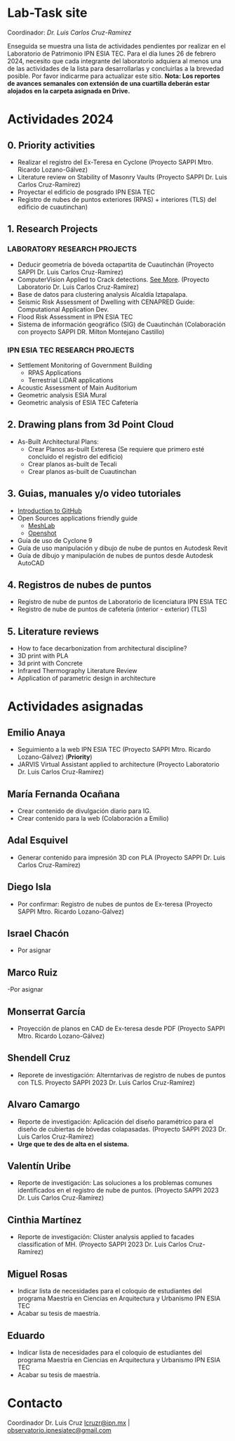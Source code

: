 # Lab-Task site

Coordinador: _Dr. Luis Carlos Cruz-Ramírez_

Enseguida se muestra una lista de actividades pendientes por realizar en el Laboratorio de Patrimonio IPN ESIA TEC. 
Para el día lunes 26 de febrero 2024, necesito que cada integrante del laboratorio adquiera al menos una de las actividades de la lista para desarrollarlas y concluirlas a la brevedad posible. Por favor indicarme para actualizar este sitio. 
**Nota: Los reportes de avances semanales con extensión de una cuartilla deberán estar alojados en la carpeta asignada en Drive.**

# Actividades 2024
## 0. Priority activities
- Realizar el registro del Ex-Teresa en Cyclone (Proyecto SAPPI Mtro. Ricardo Lozano-Gálvez) 
- Literature review on Stability of Masonry Vaults (Proyecto SAPPI Dr. Luis Carlos Cruz-Ramírez)
- Proyectar el edificio de posgrado IPN ESIA TEC
- Registro de nubes de puntos exteriores (RPAS) + interiores (TLS) del edificio de cuautinchan)

## 1. Research Projects
### LABORATORY RESEARCH PROJECTS
- Deducir geometría de bóveda octapartita de Cuautinchán  (Proyecto SAPPI Dr. Luis Carlos Cruz-Ramírez)
- ComputerVision Applied to Crack detections. [See More](https://luisram87.github.io/lab-tasks/details/CVCrack). (Proyecto Laboratorio Dr. Luis Carlos Cruz-Ramírez)
- Base de datos para clustering analysis Alcaldía Iztapalapa. 
- Seismic Risk Assessment of Dwelling with CENAPRED Guide: Computational Application Dev.
- Flood Risk Assessment in IPN ESIA TEC
- Sistema de información geográfico (SIG) de Cuautinchán (Colaboración con proyecto SAPPI DR. Milton Montejano Castillo)
  
### IPN ESIA TEC RESEARCH PROJECTS
- Settlement Monitoring of Government Building
  - RPAS Applications
  - Terrestrial LiDAR applications
- Acoustic Assessment of Main Auditorium
- Geometric analysis ESIA Mural
- Geometric analysis of ESIA TEC Cafetería

## 2. Drawing plans from 3d Point Cloud
- As-Built Architectural Plans:
  - Crear Planos as-built Exteresa (Se requiere que primero esté concluido el registro del edificio)
  - Crear planos as-built de Tecali
  - Crear planos as-built de Cuautinchan

## 3. Guias, manuales y/o video tutoriales
- [Introduction to GitHub](https://luisram87.github.io/lab-tasks/details/github)
- Open Sources applications friendly guide
  - [MeshLab](https://www.meshlab.net)
  - [Openshot](https://www.openshot.org)
- Guía de uso de Cyclone 9
- Guía de uso manipulación y dibujo de nube de puntos en Autodesk Revit
- Guía de dibujo y manipulación de nubes de puntos desde Autodesk AutoCAD

## 4. Registros de nubes de puntos
- Registro de nube de puntos de Laboratorio de licenciatura IPN ESIA TEC
- Registro de nube de puntos de cafetería (interior - exterior) (TLS)

## 5. Literature reviews
- How to face decarbonization from architectural discipline?
- 3D print with PLA
- 3d print with Concrete
- Infrared Thermography Literature Review
- Application of parametric design in architecture

# Actividades asignadas

## Emilio Anaya
- Seguimiento a la web IPN ESIA TEC (Proyecto SAPPI Mtro. Ricardo Lozano-Gálvez) (**Priority**)
- JARVIS Virtual Assistant applied to architecture (Proyecto Laboratorio Dr. Luis Carlos Cruz-Ramírez)

## María Fernanda Ocañana
- Crear contenido de divulgación diario para IG.
- Crear contenido para la web (Colaboración a Emilio)

## Adal Esquivel
- Generar contenido para impresión 3D con PLA  (Proyecto SAPPI Dr. Luis Carlos Cruz-Ramírez)

## Diego Isla
- Por confirmar: Registro de nubes de puntos de Ex-teresa (Proyecto SAPPI Mtro. Ricardo Lozano-Gálvez)

## Israel Chacón
- Por asignar

## Marco Ruiz
-Por asignar

## Monserrat García
- Proyección de planos en CAD de Ex-teresa desde PDF (Proyecto SAPPI Mtro. Ricardo Lozano-Gálvez)

## Shendell Cruz
- Reporete de investigación: Alterntarivas de registro de nubes de puntos con TLS. Proyecto SAPPI 2023 Dr. Luis Carlos Cruz-Ramírez)

## Alvaro Camargo
- Reporte de investigación: Aplicación del diseño paramétrico para el diseño de cubiertas de bóvedas colapasadas. (Proyecto SAPPI 2023 Dr. Luis Carlos Cruz-Ramírez)
- **Urge que te des de alta en el sistema.**
 
## Valentín Uribe
- Reporte de investigación: Las soluciones a los problemas comunes identificados en el registro de nube de puntos. (Proyecto SAPPI 2023 Dr. Luis Carlos Cruz-Ramírez)
 
## Cinthia Martínez
- Reporte de investigación: Clúster analysis applied to facades classification of MH. (Proyecto SAPPI 2023 Dr. Luis Carlos Cruz-Ramírez)

## Miguel Rosas
- Indicar lista de necesidades para el coloquio de estudiantes del programa Maestría en Ciencias en Arquitectura y Urbanismo IPN ESIA TEC
- Acabar su tesis de maestría.

## Eduardo
- Indicar lista de necesidades para el coloquio de estudiantes del programa Maestría en Ciencias en Arquitectura y Urbanismo IPN ESIA TEC
- Acabar su tesis de maestría.



# Contacto
Coordinador Dr. Luis Cruz [lcruzr@ipn.mx](mailto:lcruz@ipn.mx) |  [observatorio.ipnesiatec@gmail.com](mailto:observatorio.ipnesiatec@gmail.com)
